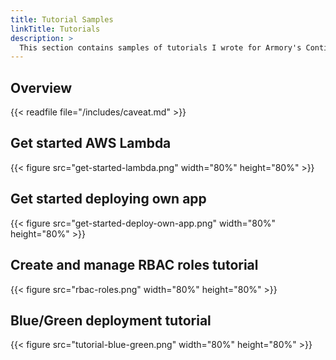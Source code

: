 ```yaml
---
title: Tutorial Samples
linkTitle: Tutorials
description: >
  This section contains samples of tutorials I wrote for Armory's Continuous Deployment-as-a-Service product.
---
```


## Overview

{{< readfile file="/includes/caveat.md" >}}

## Get started AWS Lambda

{{< figure src="get-started-lambda.png" width="80%" height="80%" >}}


## Get started deploying own app

{{< figure src="get-started-deploy-own-app.png" width="80%" height="80%" >}}

## Create and manage RBAC roles tutorial

{{< figure src="rbac-roles.png" width="80%" height="80%" >}}

## Blue/Green deployment tutorial

{{< figure src="tutorial-blue-green.png" width="80%" height="80%" >}}